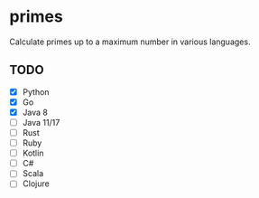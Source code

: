 # primes
Calculate primes up to a maximum number in various languages.

## TODO
- [x] Python
- [x] Go
- [x] Java 8
- [ ] Java 11/17
- [ ] Rust
- [ ] Ruby
- [ ] Kotlin
- [ ] C#
- [ ] Scala
- [ ] Clojure
